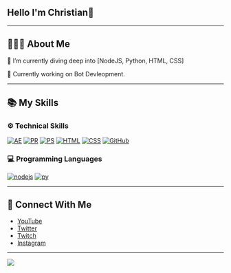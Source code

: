 ## Hello I'm Christian👋

---

## 🙋🏻‍♂️ About Me

🌱 I’m currently diving deep into [NodeJS, Python, HTML, CSS]

💼 Currently working on Bot Devleopment.

---

## 📚 My Skills

### ⚙️ Technical Skills
[![AE](https://skillicons.dev/icons?i=ae)](https://clipzy.org)
[![PR](https://skillicons.dev/icons?i=pr)](https://clipzy.org)
[![PS](https://skillicons.dev/icons?i=ps)](https://clipzy.org)
[![HTML](https://skillicons.dev/icons?i=html)](https://clipzy.org)
[![CSS](https://skillicons.dev/icons?i=css)](https://clipzy.org)
[![GitHub](https://skillicons.dev/icons?i=github)](https://clipzy.org)

### 💻 Programming Languages
[![nodejs](https://skillicons.dev/icons?i=nodejs)](https://clipzy.org)
[![py](https://skillicons.dev/icons?i=python)](https://clipzy.org)

---

## 🤝 Connect With Me

- [YouTube](https://youtube.com/clipzy)
- [Twitter](https://twitter.com/clpzy)
- [Twitch](https://twitch.tv/clipzy)
- [Instagram](https://instagram.com/@clipzys)

---

![](https://komarev.com/ghpvc/?username=5hristian&color=green)
